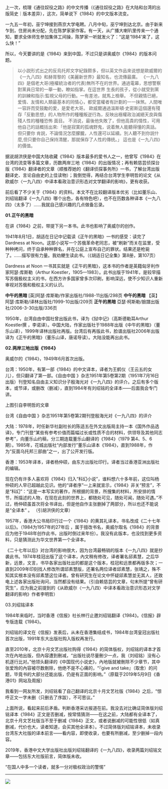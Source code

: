
上一次，梳理《通往奴役之路》的中文传播（《通往奴役之路》在大陆和台湾的出版简史｜版本差异），这次，简单说下《1984》的中文版本流变。

一九五一年初，巫宁坤接到燕京大学电聘。八月中旬，巫宁坤到达北京。由于新来乍到，住房尚未分配，先在陈梦家家作客。有一天，从广播大喇叭里传来一个通知，要求全体师生参加集体工间操，陈梦家一听就发火了：“这是‘1984’来了，这么快！”


所以，今天要讲的是《1984》来到中国，不过只是讲奥威尔《1984》的版本问题。

> 以小説形式出之的反烏托邦文字紀錄颇多，但以英文作品來说想是歐威爾的《一九八四》和赫胥黎的《美麗新世界》最知名，也流傳最廣。
《一九八四》是個老大哥(極權統治者的代表)無所不在的世界。通過電幕，思想警察對黨員日常的一舉一動，瞭如指掌。在這世界
生長的孩子，從小就受到黨的訓練和指示:監視父母的行動。一有差池，就馬上檢舉。
不但親情已絕，爱情、友情和人類最基本的同情心，都受當權者有計劃的一一抹煞。人間唯一容許而受鼓勵的愛，是愛老大哥。
歐威爾通過溫斯頓·史密斯這個還有殘存「反動思想」的人物所作的種種叛逆行為，反映出極權政治滅絕天良與傷殘人性的種種恐怖
面目。
不消说，最後他失敗了，但他高貴的情性，可用他自己的話概括出來:「他是寂寞的孤魂野鬼，说着無人能聽得懂的真話。但只要你
肯説，不論情況怎麼朦朧，人性還可以延續。別人聽不到你説什麼,但只要你自己保持清醒，那就保存了人性的傳统。」
這也是《一九八四》的價值。


据说胡洪侠是中国大陆收藏《1984》版本最多的爱书人之一，他曾写《1984》在台湾的流变等多篇文章，历数两岸三地《1984》的出版情况；再有赖慈芸侦探台版《1984》翻译者的文章（顺推荐她的《翻译侦探事务所》一书，了解台湾出版翻译史、言论自由史的上佳读物）；我倒觉得，再结合台湾学生李明哲的论文《从欧威尔〈一九八四〉中译本看政治意识形态对文学翻译的影响》，更有收获。

前后看了不少关于《1984》的资料。本文不在比较翻译版本优劣（比如董乐山、刘绍铭翻译《一九八四》哪个出色，各有特色吧），也不在历数各种译本《一九八四》（太多了）……我就自己感兴趣的几点做备忘录。


**01.正午的黑暗**


在讲《1984》之前，带提下另一本书。此书也影响了奥威尔的创作。


1941年8月1日，胡适在日记中记载读《正午的黑暗》一书的感受：读完了Dardness at Noon。这部小说写一个苏俄革命老同志，被“刷新”而关在监里，受种种拷问，终于自承种种罪名，并在公庭上宣布自己的罪状。结果还是枪毙了。……描写很有力量。我劝鲠生读此书。（《胡适日记全集》第8册，第107页）



Dardness at Noon 一书其实就是《正午的黑暗》，这本书的作者是英籍匈牙利作家阿瑟·库斯勒（Arthur Koestler，1905—1983）。此书出版于1941年，是较早描写苏俄极权主义的书，在西方许多国家曾多次印刷，影响深远，使不少知识人重新审视对苏俄和极权主义的认识。


**中午的黑暗** [英]阿瑟·库斯勒/作家出版社/1988-11出版/298页
**中午的黑暗** 【英】阿瑟·库斯勒/译林出版社/1999-10出版/209页
**正午的黑暗** 亞瑟·柯斯勒/臉譜出版社/2006-3-30出版/336页

1950年，台湾自由中国社曾出版此书，译为《狱中记》（高斯德勒耳Arthur Koestler撰 ，李诺译）。中国大陆，作家出版社于1988年出版《中午的黑暗》（董乐山译），1999年译林出版社再版。台湾后有再版此书，脸谱出版社2006年出版译为《正午的黑暗》（董乐山译，唐诺导读）。大陆没能再出此书。


**02.两岸三地出版《1984》**


奥威尔的《1984》，1949年6月首次出版。


台湾：1950年，有第一部《1984》的中文译本，译者为王鹤仪（王云五的女儿），但只翻译了第一部。《自由中国 》杂志1951年第5卷第2期（1951年7月16日出版）刊登知名自由主义知识分子殷海光对《一九八四》的评介。之后有多个版本，或节译，或删改（删减），直到1984年有刘绍铭的全译本——后面我会专门讲。



上图引自李明哲的文章

台湾《自由中国 》杂志1951年第5卷第2期刊登殷海光对《一九八四》的评介

大陆：1978年，时任新华社副社长的陈适五在外文出版局主持一本《国外作品选译》，专门刊登“某些有参考价值而篇幅过长或性质不合的材料，供领导及其他同志参考”，向董乐山约稿，分三期连载董乐山翻译的《1984》（1979 第4、5、6期）。1985年，花城出版社“内部发行”董乐山译本《1984》，直到1988年，作为“反面乌托邦三部曲”之一，出了公开发行版。


香港：1953年译本，译者杨仲硕，由东方出版社印行。译者当过香港亚洲出版社的编辑。

现在仍有许多人喜欢将《1984》归入“科幻小说”，谁料想六十多年前，这位叫杨仲硕的人早已超越此见识。他的“译者序”一上来就宣示，《1984》非关“预言”，不是“科幻”：“这是一本写实的著作，所根据的背景，所搜集的材料，所安排的情节，所描述的人物，在现在此刻的世界上，都随处可见，随处可闻，随处可遇。”不过，杨仲硕虽首次将全书译出，但是他自作主张删掉了两部分，所以也还不能说是“全译本” 。 （引胡洪侠的文章）

1957年，香港大公书局印行过一个《1984》的黄其礼译本，书名改成《二十七年以后》。（1984为1957年的27年后 ，属于擅改书名，奥威尔取名《1984》的背景应为他于1948年创作此书，出版时倒过来年份）。我没有此版本，也没找到更多资料，只是猜测此为华文世界第一个全译本。


《二十七年以后》对台湾的影响很大，因为台湾最畅销的版本《一九八四》就是抄袭此书。1974年桂冠出版了这个译本，內文稍有修改，译者署名邱素慧，之后华新，远景，文言，书华各家出版社出的都是这个版本，桂冠和远景都再版多次；一直到2009年印刻找人修改所谓邱素慧版，还署名两位译者邱素慧，张靖之，殊不知其实根本没有邱素慧这位译者。曾有研究生在论文中怀疑邱素慧並无其人，还致电上述各家出版社询问，当然都没有结果。（引自赖慈芸的文章，句末所提“曾有研究生”，应为我之前提到的《从欧威尔〈一九八四〉中译本看政治意识形态对文学翻译的影响》作者李明哲）

03.刘绍铭译本

1984年来临时，当时香港《信报》社长林行止邀刘绍铭翻译《1984》。《信报》辟专版连载《1984》。

刘绍铭的译文在《信报》发表后，从未在香港集结成书，1984年台湾皇冠出版社首次出版，1991年东大出版社购入版权再发行。

直至2010年，北京十月文艺出版社购得《1984》的简体版权，刘绍铭的译本才首次在內地出版，但內容遭到刪减，“出版社说尽量刪少一点，我（刘绍铭）没有心机逐行比对。”他领头翻译的《中国现代小说史》，內地版就被刪除不少章节，其中张爱玲的內容被尽数刪除，他绝不是不心痛的，“『give and take』（取舍）的问题，毕竟书的大部分还能出版，仍是有正面的影响。”（原载于2019年5月9日《香港01》网站及周报）


我看到一网友所发，刘绍铭看了自己翻译的北京十月文艺社版《1984》之后，“惊呼正文一字未删（只删去了序跋），不可思议。”


上面所说，看起来前后矛盾。判断香港采访报道在前。我没去对比确证简体版刘绍铭译本《1984》正文是否删减，按常情猜测——在这之前，大陆都有全译本了，北京十月文艺社版当不至于删减《1984》正文，或者说删减的可能性很低（如真删减，代价也大，读者知道，会买其他全译本）。不过简体版刘绍铭译本，未收录台湾东大社版的译本前言——看内容，即使收录，也要有所删减，至少删掉一段内容。


2019年，香港中文大学出版社出版刘绍铭翻译的《一九八四》，收录两篇刘绍铭文章——包括东大社版前言，简体版未收。

“在国人中多一个读者，就多一分对极权政治的警惕”​

---


![](https://img.shields.io/badge/反面阅读-微信公众号-00b86c)